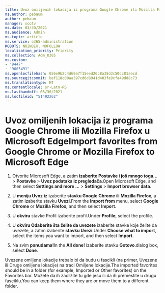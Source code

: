 ```yaml
---
title: Uvoz omiljenih lokacija iz programa Google Chrome ili Mozilla Firefox u Microsoft Edge
ms.author: pebaum
author: pebaum
manager: scotv
ms.date: 03/30/2021
ms.audience: Admin
ms.topic: article
ms.service: o365-administration
ROBOTS: NOINDEX, NOFOLLOW
localization_priority: Priority
ms.collection: Adm_O365
ms.custom:
- "9447"
- "9005491"
ms.openlocfilehash: 056e9b2c4d60a7f15eed26c8a38d3c50cc81aecd
ms.sourcegitcommit: bef118c00aa397cd6d8941d403fe9cfa49dd8c73
ms.translationtype: MT
ms.contentlocale: sr-Latn-RS
ms.lasthandoff: 03/30/2021
ms.locfileid: "51492262"
---
```

# <a name="import-favorites-from-google-chrome-or-mozilla-firefox-to-microsoft-edge"></a><span data-ttu-id="b5e4a-102">Uvoz omiljenih lokacija iz programa Google Chrome ili Mozilla Firefox u Microsoft Edge</span><span class="sxs-lookup"><span data-stu-id="b5e4a-102">Import favorites from Google Chrome or Mozilla Firefox to Microsoft Edge</span></span>

1. <span data-ttu-id="b5e4a-103">Otvorite Microsoft Edge, a zatim **izaberite Postavke i još mnogo toga...**  >  **Postavke**  >  **Uvoz podataka iz pregledača**.</span><span class="sxs-lookup"><span data-stu-id="b5e4a-103">Open Microsoft Edge, and then select **Settings and more ...** > **Settings** > **Import browser data**.</span></span>

1. <span data-ttu-id="b5e4a-104">U **meniju Uvoz iz** izaberite **stavku Google Chrome** ili **Mozilla Firefox**, a zatim izaberite stavku **Uvezi**.</span><span class="sxs-lookup"><span data-stu-id="b5e4a-104">From the **Import from** menu, select **Google Chrome** or **Mozilla Firefox**, and then select **Import**.</span></span>

1. <span data-ttu-id="b5e4a-105">U **okviru** stavke Profil izaberite profil.</span><span class="sxs-lookup"><span data-stu-id="b5e4a-105">Under **Profile**, select the profile.</span></span>

1. <span data-ttu-id="b5e4a-106">U **okviru Odaberite šta želite da uvezete** izaberite stavke koje želite da uvezete, a zatim izaberite **stavku Uvezi**.</span><span class="sxs-lookup"><span data-stu-id="b5e4a-106">Under **Choose what to import**, select the items you want to import, and then select **Import**.</span></span>

1. <span data-ttu-id="b5e4a-107">Na svim **ponudama!**</span><span class="sxs-lookup"><span data-stu-id="b5e4a-107">In the **All done!**</span></span> <span data-ttu-id="b5e4a-108">izaberite stavku **Gotovo**.</span><span class="sxs-lookup"><span data-stu-id="b5e4a-108">dialog box, select **Done**.</span></span>

<span data-ttu-id="b5e4a-109">Uvezene omiljene lokacije trebalo bi da budu u fascikli (na primer, Uvezene ili Druge omiljene lokacije) na traci Omiljene lokacije.</span><span class="sxs-lookup"><span data-stu-id="b5e4a-109">The imported favorites should be in a folder (for example, Imported or Other favorites) on the Favorites bar.</span></span> <span data-ttu-id="b5e4a-110">Možete da ih zadržite tu gde jesu ili da ih premestite u drugu fasciklu.</span><span class="sxs-lookup"><span data-stu-id="b5e4a-110">You can keep them where they are or move them to a different folder.</span></span>
